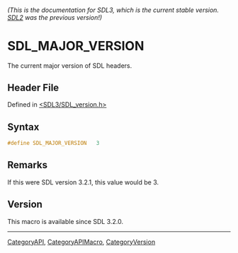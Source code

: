 ###### (This is the documentation for SDL3, which is the current stable version. [SDL2](https://wiki.libsdl.org/SDL2/) was the previous version!)
# SDL_MAJOR_VERSION

The current major version of SDL headers.

## Header File

Defined in [<SDL3/SDL_version.h>](https://github.com/libsdl-org/SDL/blob/main/include/SDL3/SDL_version.h)

## Syntax

```c
#define SDL_MAJOR_VERSION   3
```

## Remarks

If this were SDL version 3.2.1, this value would be 3.

## Version

This macro is available since SDL 3.2.0.

----
[CategoryAPI](CategoryAPI), [CategoryAPIMacro](CategoryAPIMacro), [CategoryVersion](CategoryVersion)

